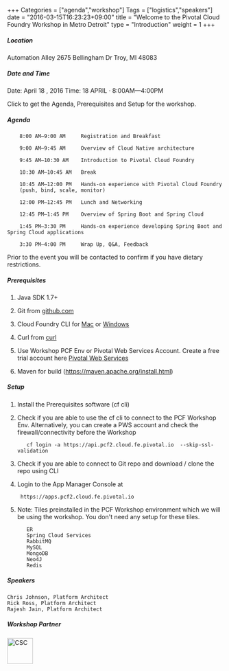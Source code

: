 +++
Categories = ["agenda","workshop"]
Tags = ["logistics","speakers"]
date = "2016-03-15T16:23:23+09:00"
title = "Welcome to the Pivotal Cloud Foundry Workshop in Metro Detroit"
type = "Introduction"
weight = 1
+++
##### Location

Automation Alley
2675 Bellingham Dr
Troy, MI 48083


##### Date and Time
Date: April 18 , 2016
Time: 18 APRIL · 8:00AM—4:00PM

Click to get the Agenda, Prerequisites and Setup for the workshop.

<!--more-->

##### Agenda

        8:00 AM—9:00 AM		Registration and Breakfast

        9:00 AM—9:45 AM		Overview of Cloud Native architecture

        9:45 AM—10:30 AM	Introduction to Pivotal Cloud Foundry

        10:30 AM—10:45 AM	Break

        10:45 AM—12:00 PM	Hands-on experience with Pivotal Cloud Foundry
        (push, bind, scale, monitor)

        12:00 PM—12:45 PM	Lunch and Networking

        12:45 PM—1:45 PM	Overview of Spring Boot and Spring Cloud

        1:45 PM—3:30 PM		Hands-on experience developing Spring Boot and Spring Cloud applications

        3:30 PM—4:00 PM		Wrap Up, Q&A, Feedback

Prior to the event you will be contacted to confirm if you have dietary restrictions.

##### Prerequisites
1. Java SDK 1.7+

2. Git from [github.com](https://mac.github.com/)

3. Cloud Foundry CLI for [Mac](https://github.com/cloudfoundry/cli/releases) or [Windows](http://docs.cloudfoundry.org/devguide/installcf/install-go-cli.html#windows)

4. Curl from [curl](http://curl.haxx.se/)

5. Use Workshop PCF Env or Pivotal Web Services Account.  Create a free trial account here [Pivotal Web Services](http://run.pivotal.io/)

6. Maven for build (https://maven.apache.org/install.html)


##### Setup

1. Install the Prerequisites software (cf cli)

2. Check if you are able to use the cf cli to connect to the PCF Workshop Env. Alternatively, you can create a PWS account and check the firewall/connectivity before the Workshop

          cf login -a https://api.pcf2.cloud.fe.pivotal.io  --skip-ssl-validation

3. Check if you are able to connect to Git repo and download / clone the repo using CLI
4. Login to the App Manager Console at

        https://apps.pcf2.cloud.fe.pivotal.io

5. Note: Tiles preinstalled in the PCF Workshop environment which we will be using the workshop. You don't need any setup for these tiles.

          ER
          Spring Cloud Services
          RabbitMQ
          MySQL
          MongoDB
          Neo4J
          Redis


##### Speakers

    Chris Johnson, Platform Architect
    Rick Ross, Platform Architect
    Rajesh Jain, Platform Architect

##### Workshop Partner
<a href="http://www.csc.com"><img src="/images/logo-csc.png" alt="CSC" style="width: 60px;"></a>
